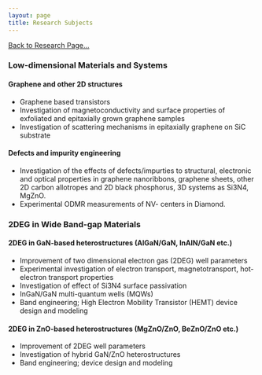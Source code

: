 ```yaml
---
layout: page
title: Research Subjects
---
```


[Back to Research Page...](research.md)

### Low-dimensional Materials and Systems
#### Graphene and other 2D structures
* Graphene based transistors 
* Investigation of magnetoconductivity and surface properties of exfoliated and epitaxially grown graphene samples
* Investigation of scattering mechanisms in epitaxially graphene on SiC substrate

#### Defects and impurity engineering
* Investigation of the effects of defects/impurties to structural, electronic and optical properties in graphene nanoribbons, graphene sheets, other 2D carbon allotropes and 2D black phosphorus, 3D systems as Si3N4, MgZnO.
* Experimental ODMR measurements of NV- centers in Diamond.

### 2DEG in Wide Band-gap Materials
#### 2DEG in GaN-based heterostructures (AlGaN/GaN, InAlN/GaN etc.)
* Improvement of two dimensional electron gas (2DEG) well parameters
* Experimental investigation of electron transport, magnetotransport, hot-electron transport properties
* Investigation of effect of Si3N4 surface passivation
* InGaN/GaN multi-quantum wells (MQWs)
* Band engineering; High Electron Mobility Transistor (HEMT) device design and modeling

#### 2DEG in ZnO-based heterostructures (MgZnO/ZnO, BeZnO/ZnO etc.)
* Improvement of 2DEG well parameters
* Investigation of hybrid GaN/ZnO heterostructures
* Band engineering; device design and modeling
